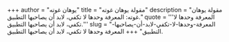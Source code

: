 +++
author = "يوهان غوته"
title = "مقولة يوهان غوته"
description = "مقولة يوهان غوته: المعرفة وحدها لا تكفي، لابد أن يصاحبها التطبيق."
quote = '''المعرفة وحدها لا تكفي، لابد أن يصاحبها التطبيق.''' 
slug = "المعرفة-وحدها-لا-تكفي-لابد-أن-يصاحبها-التطبيق"
+++
المعرفة وحدها لا تكفي، لابد أن يصاحبها التطبيق.
